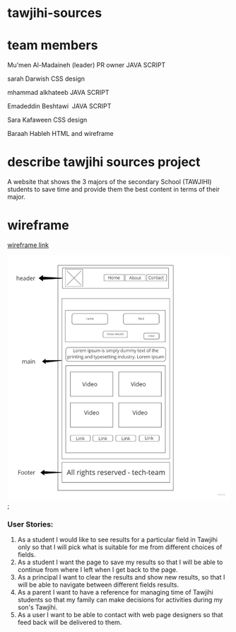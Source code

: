# tawjihi-sources

# team members

Mu'men Al-Madaineh (leader) PR owner JAVA SCRIPT

sarah Darwish CSS design

mhammad alkhateeb JAVA SCRIPT

Emadeddin Beshtawi  JAVA SCRIPT

Sara Kafaween CSS design

Baraah Hableh HTML and wireframe

# describe tawjihi sources project

A website that shows the 3 majors of the secondary School (TAWJIHI) students to save time and provide them the best content in terms of their major.

# wireframe

[wireframe link](https://miro.com/app/board/o9J_l262ICY=/)

![wireframe photo](img/wireframe.jpg);


### User Stories:

1. As a student I would like to see results for a particular field in Tawjihi only so that I will pick what is suitable for me from different choices of fields.
2. As a student I want the page to save my results so that I will be able to continue from where I left when I get back to the page.
3. As a principal I want to clear the results and show new results, so that I will be able to navigate between different fields results.
4. As a parent I want to have a reference for managing time of Tawjihi students so that my family can make decisions for activities during my son's Tawjihi.
5. As a user I want to be able to contact with web page designers so that feed back will be delivered to them.